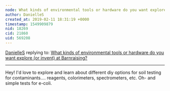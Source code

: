```yaml
---
node: What kinds of environmental tools or hardware do you want explore (or invent) at Barnraising?
author: DanielleS
created_at: 2019-02-11 18:31:19 +0000
timestamp: 1549909879
nid: 18269
cid: 21860
uid: 569208
---
```




[DanielleS](../profile/DanielleS) replying to: [What kinds of environmental tools or hardware do you want explore (or invent) at Barnraising?](../notes/Bronwen/02-06-2019/what-kinds-of-environmental-tools-or-hardware-do-you-want-explore-or-invent-at-barnraising)

----
 Hey! I'd love to explore and learn about different diy options for soil testing for contaminants.... reagents, colorimeters, spectrometers, etc. Oh- and simple tests for e-coli. 